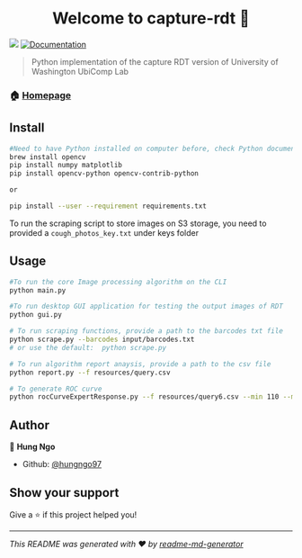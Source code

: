 <h1 align="center">Welcome to capture-rdt 👋</h1>
<p>
  <img src="https://img.shields.io/badge/version-1.0.0-blue.svg?cacheSeconds=2592000" />
  <a href="https://play.google.com/store/apps/details?id=edu.washington.cs.ubicomplab.rdt_reader&amp;hl=en_US">
    <img alt="Documentation" src="https://img.shields.io/badge/documentation-yes-brightgreen.svg" target="_blank" />
  </a>
</p>

> Python implementation of the capture RDT version of University of Washington UbiComp Lab

### 🏠 [Homepage](https://github.com/medic/rdt-capture/tree/master/app)

## Install

```sh
#Need to have Python installed on computer before, check Python documentation for detail
brew install opencv
pip install numpy matplotlib
pip install opencv-python opencv-contrib-python

or 

pip install --user --requirement requirements.txt
```

To run the scraping script to store images on S3 storage, you need to provided a `cough_photos_key.txt` under
keys folder

## Usage

```sh
#To run the core Image processing algorithm on the CLI
python main.py

#To run desktop GUI application for testing the output images of RDT
python gui.py

# To run scraping functions, provide a path to the barcodes txt file
python scrape.py --barcodes input/barcodes.txt 
# or use the default:  python scrape.py

# To run algorithm report anaysis, provide a path to the csv file
python report.py --f resources/query.csv

# To generate ROC curve
python rocCurveExpertResponse.py --f resources/query6.csv --min 110 --max 130 --step 20 

```

## Author

👤 **Hung Ngo**

* Github: [@hungngo97](https://github.com/hungngo97)

## Show your support

Give a ⭐️ if this project helped you!

***
_This README was generated with ❤️ by [readme-md-generator](https://github.com/kefranabg/readme-md-generator)_